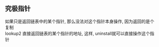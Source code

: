 ## 究极指针
如果只是返回链表中的某个指针, 那么没法对这个指针本身操作, 因为返回的是个复制  
lookup2 直接返回链表的某个指针的地址, 这样, uninstall就可以直接操作这个指针  
